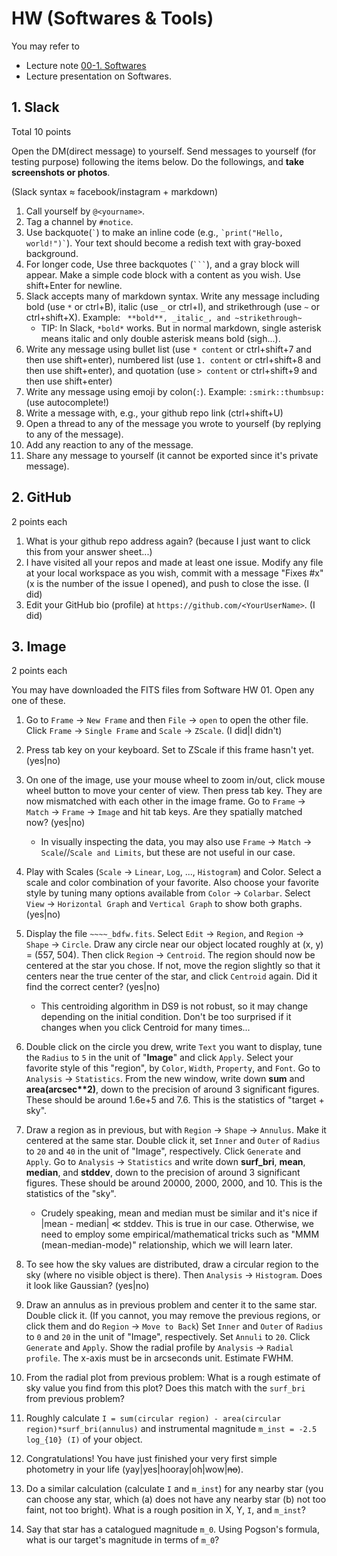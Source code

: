 # HW (Softwares & Tools)

You may refer to 

* Lecture note [00-1. Softwares](https://github.com/ysBach/SNU_AOclass/blob/master/Notebooks/00-1_Softwares.md)
* Lecture presentation on Softwares.



## 1. Slack

Total 10 points

Open the DM(direct message) to yourself. Send messages to yourself (for testing purpose) following the items below. Do the followings, and **take screenshots or photos**.

(Slack syntax ≈ facebook/instagram + markdown)

1. Call yourself by ``@<yourname>``. 
2. Tag a channel by ``#notice``.
3. Use backquote(`` ` ``) to make an inline code (e.g., `` `print("Hello, world!")` ``). Your text should become a redish text with gray-boxed background.
4. For longer code, Use three backquotes (`` ``` ``), and a gray block will appear. Make a simple code block with a content as you wish. Use shift+Enter for newline.
5. Slack accepts many of markdown syntax. Write any message including bold (use ``*`` or ctrl+B), italic (use `_` or ctrl+I), and strikethrough (use `~` or ctrl+shift+X). Example: `` **bold**, _italic_, and ~strikethrough~``
   * TIP: In Slack, ``*bold*`` works. But in normal markdown, single asterisk means italic and only double asterisk means bold (sigh...).
6. Write any message using bullet list (use ``* content`` or ctrl+shift+7 and then use shift+enter), numbered list (use ``1. content`` or ctrl+shift+8 and then use shift+enter), and quotation (use ``> content`` or ctrl+shift+9 and then use shift+enter)
7. Write any message using emoji by colon(``:``). Example: ``:smirk::thumbsup:`` (use autocomplete!)
8. Write a message with, e.g., your github repo link (ctrl+shift+U)
9. Open a thread to any of the message you wrote to yourself (by replying to any of the message).
10. Add any reaction to any of the message.
11. Share any message to yourself (it cannot be exported since it's private message).



## 2. GitHub

2 points each

1. What is your github repo address again? (because I just want to click this from your answer sheet...)
2. I have visited all your repos and made at least one issue. Modify any file at your local workspace as you wish, commit with a message "Fixes #x" (x is the number of the issue I opened), and push to close the isse. (I did)
3. Edit your GitHub bio (profile) at ``https://github.com/<YourUserName>``. (I did)



## 3. Image

2 points each

You may have downloaded the FITS files from Software HW 01. Open any one of these.

1. Go to ``Frame`` → ``New Frame`` and then ``File`` → ``open`` to open the other file. Click ``Frame`` → ``Single Frame`` and ``Scale`` → ``ZScale``. (I did|I didn't)
2. Press tab key on your keyboard. Set to ZScale if this frame hasn't yet. (yes|no)
3. On one of the image, use your mouse wheel to zoom in/out, click mouse wheel button to move your center of view. Then press tab key. They are now mismatched with each other in the image frame. Go to ``Frame`` → ``Match`` → ``Frame`` → ``Image`` and hit tab keys. Are they spatially matched now? (yes|no)
   * In visually inspecting the data, you may also use ``Frame`` → ``Match`` → ``Scale``//``Scale and Limits``, but these are not useful in our case.
4. Play with Scales (``Scale`` → ``Linear``, ``Log``, ..., ``Histogram``) and Color. Select a scale and color combination of your favorite. Also choose your favorite style by tuning many options available from ``Color`` → ``Colarbar``. Select ``View`` → ``Horizontal Graph`` and ``Vertical Graph`` to show both graphs. (yes|no)
5. Display the file ``~~~~_bdfw.fits``. Select ``Edit`` → ``Region``, and ``Region`` → ``Shape`` → ``Circle``. Draw any circle near our object located roughly at (x, y) = (557, 504). Then click ``Region`` → ``Centroid``. The region should now be centered at the star you chose. If not, move the region slightly so that it centers near the true center of the star, and click ``Centroid`` again. Did it find the correct center? (yes|no)
   * This centroiding algorithm in DS9 is not robust, so it may change depending on the initial condition. Don't be too surprised if it changes when you click Centroid for many times...
6. Double click on the circle you drew, write ``Text`` you want to display, tune the ``Radius`` to ``5`` in the unit of  "**Image**" and click ``Apply``. Select your favorite style of this "region", by ``Color``, ``Width``, ``Property``, and ``Font``. Go to ``Analysis`` → ``Statistics``. From the new window, write down **sum** and **area(arcsec\*\*2)**, down to the precision of around 3 significant figures. These should be around 1.6e+5 and 7.6. This is the statistics of "target + sky".
7. Draw a region as in previous, but with ``Region`` → ``Shape`` → ``Annulus``. Make it centered at the same star. Double click it, set ``Inner`` and ``Outer`` of ``Radius`` to ``20`` and ``40`` in the unit of "Image", respectively. Click ``Generate`` and ``Apply``. Go to ``Analysis`` → ``Statistics`` and write down **surf_bri**, **mean**, **median**, and **stddev**, down to the precision of around 3 significant figures. These should be around 20000, 2000, 2000, and 10. This is the statistics of the "sky".
   * Crudely speaking, mean and median must be similar and it's nice if |mean - median| ≪ stddev. This is true in our case. Otherwise, we need to employ some empirical/mathematical tricks such as "MMM (mean-median-mode)" relationship, which we will learn later.
8. To see how the sky values are distributed, draw a circular region to the sky (where no visible object is there). Then ``Analysis`` → ``Histogram``. Does it look like Gaussian? (yes|no)
9. Draw an annulus as in previous problem and center it to the same star. Double click it. (If you cannot, you may remove the previous regions, or click them and do ``Region`` → ``Move to Back``) Set ``Inner`` and ``Outer`` of ``Radius`` to ``0`` and ``20`` in the unit of "Image", respectively. Set ``Annuli`` to ``20``. Click ``Generate`` and ``Apply``. Show the radial profile by ``Analysis`` → ``Radial profile``. The x-axis must be in arcseconds unit. Estimate FWHM. 
10. From the radial plot from previous problem: What is a rough estimate of sky value you find from this plot? Does this match with the ``surf_bri`` from previous problem?
11. Roughly calculate ``I = sum(circular region) - area(circular region)*surf_bri(annulus)`` and instrumental magnitude ``m_inst = -2.5 log_{10} (I)`` of your object. 
12. Congratulations! You have just finished your very first simple photometry in your life (yay|yes|hooray|oh|wow|~~no~~).

11. Do a similar calculation (calculate ``I`` and ``m_inst``) for any nearby star (you can choose any star, which (a) does not have any nearby star (b) not too faint, not too bright). What is a rough position in X, Y,  ``I``, and ``m_inst``?
12. Say that star has a catalogued magnitude ``m_0``. Using Pogson's formula, what is our target's magnitude in terms of ``m_0``?

